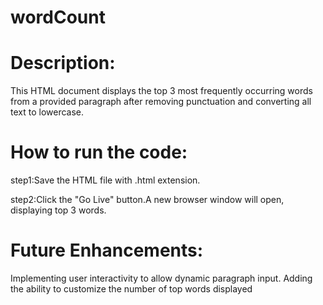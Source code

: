 # wordCount
# Description:
This HTML document displays the top 3 most frequently occurring words from a provided paragraph after removing punctuation and converting all text to lowercase.

# How to run the code:
step1:Save the HTML file with .html extension.

step2:Click the "Go Live" button.A new browser window will open, displaying top 3 words.

# Future Enhancements:
Implementing user interactivity to allow dynamic paragraph input. Adding the ability to customize the number of top words displayed
